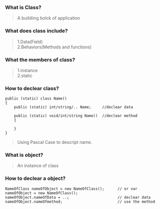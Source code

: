 ### What is Class?
>A buildiing bolck of application

### What does class include?
>1.Data(Field)  
>2.Behaviors(Methods and functions)

### What the members of class?
>1.instance  
>2.static  

### How to declear class?
```
public (static) class Name()
{
    public (static) int/string/.. Name;     //declear data
    
    public (static) void/int/string Name()  //declear method
    {
    
    }
}
```
> Using Pascal Case to descript name.  

### What is object?
>An instance of class

### How to declear a object?
```
NameOfClass nameOfObject = new NameOfClass();      // or var nameOfObject = new NameOfClass();
nameOfObject.nameOfData = ..;                      // declear data
nameOfObject.nameOfmethod;                         // use the method
```

